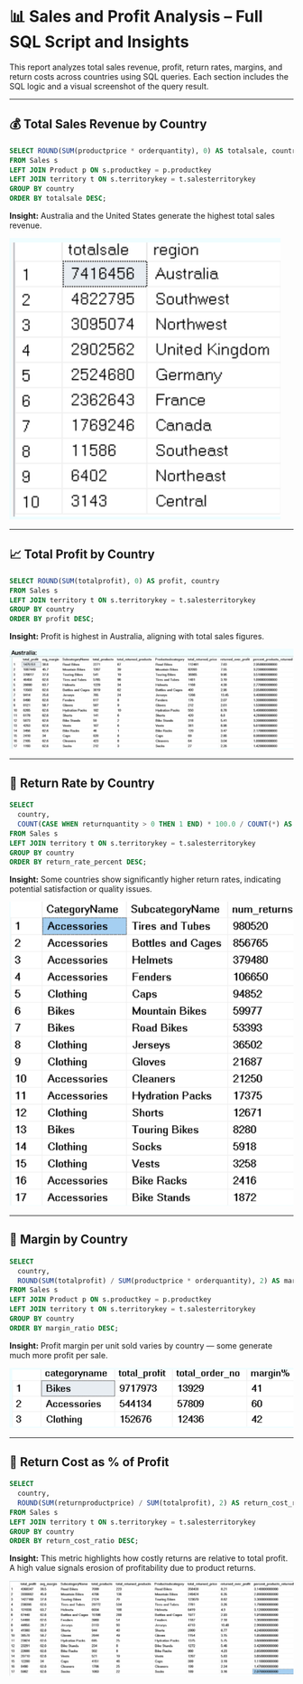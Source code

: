 # 📊 Sales and Profit Analysis – Full SQL Script and Insights

This report analyzes total sales revenue, profit, return rates, margins, and return costs across countries using SQL queries. Each section includes the SQL logic and a visual screenshot of the query result.

---

## 💰 Total Sales Revenue by Country

```sql
SELECT ROUND(SUM(productprice * orderquantity), 0) AS totalsale, country
FROM Sales s
LEFT JOIN Product p ON s.productkey = p.productkey
LEFT JOIN territory t ON s.territorykey = t.salesterritorykey
GROUP BY country
ORDER BY totalsale DESC;
```

**Insight:** Australia and the United States generate the highest total sales revenue.

![Total Sales by Country](../Images/Sales_Revenue_by_All_Regions.png)

---

## 📈 Total Profit by Country

```sql
SELECT ROUND(SUM(totalprofit), 0) AS profit, country
FROM Sales s
LEFT JOIN territory t ON s.territorykey = t.salesterritorykey
GROUP BY country
ORDER BY profit DESC;
```

**Insight:** Profit is highest in Australia, aligning with total sales figures.

![Total Profit by Country](../Images/Australia_Total_profit_Return_Margin_returnproductprice_over_total_profit.png)

---

## 🔄 Return Rate by Country

```sql
SELECT 
  country,
  COUNT(CASE WHEN returnquantity > 0 THEN 1 END) * 100.0 / COUNT(*) AS return_rate_percent
FROM Sales s
LEFT JOIN territory t ON s.territorykey = t.salesterritorykey
GROUP BY country
ORDER BY return_rate_percent DESC;
```

**Insight:** Some countries show significantly higher return rates, indicating potential satisfaction or quality issues.

![Return Rate by Country](../Images/Returns_by_Subcategory.png)

---

## 💸 Margin by Country

```sql
SELECT 
  country,
  ROUND(SUM(totalprofit) / SUM(productprice * orderquantity), 2) AS margin_ratio
FROM Sales s
LEFT JOIN Product p ON s.productkey = p.productkey
LEFT JOIN territory t ON s.territorykey = t.salesterritorykey
GROUP BY country
ORDER BY margin_ratio DESC;
```

**Insight:** Profit margin per unit sold varies by country — some generate much more profit per sale.

![Margin by Country](../Images/Margin_by_Category.png)

---

## 🚫 Return Cost as % of Profit

```sql
SELECT 
  country,
  ROUND(SUM(returnproductprice) / SUM(totalprofit), 2) AS return_cost_ratio
FROM Sales s
LEFT JOIN territory t ON s.territorykey = t.salesterritorykey
GROUP BY country
ORDER BY return_cost_ratio DESC;
```

**Insight:** This metric highlights how costly returns are relative to total profit. A high value signals erosion of profitability due to product returns.

![Return Cost as Percent of Profit](../Images/Total_profit_Return_Margin_returnproductprice_over_total_profit.png)
